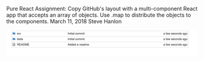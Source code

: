 Pure React Assignment: Copy GitHub's layout with a multi-component React app that accepts an array of objects.  Use .map to distribute the objects to the components.
March 11, 2018 Steve Hanlon

![envelope React component](./screenshot_git.png)
